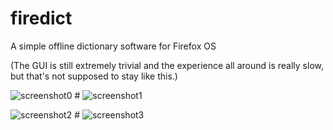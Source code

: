 firedict
========

A simple offline dictionary software for Firefox OS

(The GUI is still extremely trivial and the experience all around is really slow, but that's not supposed to stay like this.)

![screenshot0](https://raw.github.com/tuxor1337/firedict/master/screen0.png "home screen") # 
![screenshot1](https://raw.github.com/tuxor1337/firedict/master/screen1.png "list of matches")

![screenshot2](https://raw.github.com/tuxor1337/firedict/master/screen2.png "typing a term") #
![screenshot3](https://raw.github.com/tuxor1337/firedict/master/screen3.png "displaying an entry")
